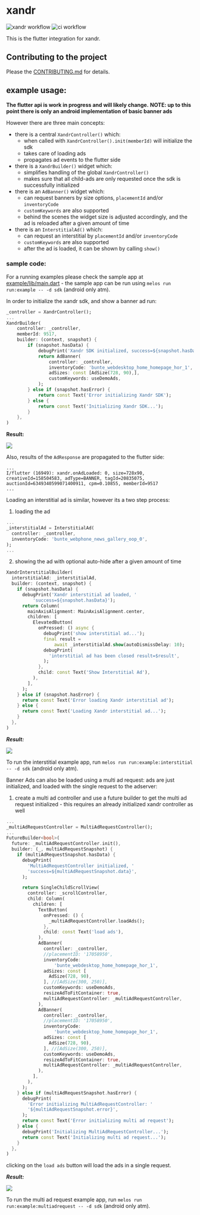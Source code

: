 # xandr

![xandr workflow](https://github.com/thekorn/xandr/actions/workflows/xandr.yaml/badge.svg) ![ci workflow](https://github.com/thekorn/xandr/actions/workflows/ci.yaml/badge.svg)

This is the flutter integration for xandr.

## Contributing to the project

Please the [CONTRIBUTING.md](CONTRIBUTING.md) for details.

## example usage:

**The flutter api is work in progress and will likely change.**
**NOTE: up to this point there is only an android implementation of basic banner ads**

However there are three main concepts:
- there is a central `XandrController()` which:
  - when called with `XandrController().init(memberId)` will initialize the sdk
  - takes care of loading ads
  - propagates ad events to the flutter side
- there is a `XandrBuilder()` widget which:
  - simplifies handling of the global `XandrController()`
  - makes sure that all child-ads are only requested once the sdk is successfully initialized
- there is an `AdBanner()` widget which:
  - can request banners by size options, `placementId` and/or `inventoryCode`
  - `customKeywords` are also supported
  - behind the scenes the widget size is adjusted accordingly, and the ad is reloaded after a given amount of time
- there is an `InterstitialAd()` which:
  - can request an interstitial by `placementId` and/or `inventoryCode`
  - `customKeywords` are also supported
  - after the ad is loaded, it can be shown by calling `show()`

### sample code:

For a running examples please check the sample app at [example/lib/main.dart](packages/xandr/example/lib/main.dart) - the sample app can be run using `melos run run:example -- -d sdk` (android only atm).

In order to initialize the xandr sdk, and show a banner ad run:

```dart
_controller = XandrController();
...
XandrBuilder(
    controller: _controller,
    memberId: 9517,
    builder: (context, snapshot) {
        if (snapshot.hasData) {
            debugPrint('Xandr SDK initialized, success=${snapshot.hasData}');
            return AdBanner(
                controller: _controller,
                inventoryCode: 'bunte_webdesktop_home_homepage_hor_1',
                adSizes: const [AdSize(728, 90),],
                customKeywords: useDemoAds,
            );
        } else if (snapshot.hasError) {
            return const Text('Error initializing Xandr SDK');
        } else {
            return const Text('Initializing Xandr SDK...');
        }
    },
)
```

**Result:**

![](./docs/images/android_sample1.gif)

Also, results of the `AdResponse` are propagated to the flutter side:

```
...
I/flutter (16949): xandr.onAdLoaded: 0, size=728x90, creativeId=158504583, adType=BANNER, tagId=20835075, auctionId=6349340599071400911, cpm=0.10855, memberId=9517
...
```

Loading an interstitial ad is similar, however its a two step process:

  1. loading the ad

```dart
...
_interstitialAd = InterstitialAd(
  controller: _controller,
  inventoryCode: 'bunte_webphone_news_gallery_oop_0',
);
...
```

  2. showing the ad with optional auto-hide after a given amount of time

```dart
XandrInterstitialBuilder(
  interstitialAd: _interstitialAd,
  builder: (context, snapshot) {
    if (snapshot.hasData) {
      debugPrint('Xandr interstitial ad loaded, '
          'success=${snapshot.hasData}');
      return Column(
        mainAxisAlignment: MainAxisAlignment.center,
        children: [
          ElevatedButton(
            onPressed: () async {
              debugPrint('show interstitial ad...');
              final result =
                  await _interstitialAd.show(autoDismissDelay: 10);
              debugPrint(
                'interstitial ad has been closed result=$result',
              );
            },
            child: const Text('Show Interstitial Ad'),
          ),
        ],
      );
    } else if (snapshot.hasError) {
      return const Text('Error loading Xandr interstitial ad');
    } else {
      return const Text('Loading Xandr interstitial ad...');
    }
  },
)
```

***Result:***

![](./docs/images/android_interstitial.gif)

To run the interstitial example app, run `melos run run:example:interstitial -- -d sdk` (android only atm).

Banner Ads can also be loaded using a multi ad request: ads are just initialized, and loaded with the single request to the adserver:

  1. create a multi ad controller and use a future builder to get the multi ad request initialized - this requires an already initialized xandr controller as well

```dart
...
_multiAdRequestController = MultiAdRequestController();
...
FutureBuilder<bool>(
  future: _multiAdRequestController.init(),
  builder: (_, multiAdRequestSnapshot) {
    if (multiAdRequestSnapshot.hasData) {
      debugPrint(
        'MultiAdRequestController initialized, '
        'success=${multiAdRequestSnapshot.data}',
      );

      return SingleChildScrollView(
        controller: _scrollController,
        child: Column(
          children: [
            TextButton(
              onPressed: () {
                _multiAdRequestController.loadAds();
              },
              child: const Text('load ads'),
            ),
            AdBanner(
              controller: _controller,
              //placementID: '17058950',
              inventoryCode:
                  'bunte_webdesktop_home_homepage_hor_1',
              adSizes: const [
                AdSize(728, 90),
              ], //[AdSize(300, 250)],
              customKeywords: useDemoAds,
              resizeAdToFitContainer: true,
              multiAdRequestController: _multiAdRequestController,
            ),
            AdBanner(
              controller: _controller,
              //placementID: '17058950',
              inventoryCode:
                  'bunte_webdesktop_home_homepage_hor_1',
              adSizes: const [
                AdSize(728, 90),
              ], //[AdSize(300, 250)],
              customKeywords: useDemoAds,
              resizeAdToFitContainer: true,
              multiAdRequestController: _multiAdRequestController,
            ),
          ],
        ),
      );
    } else if (multiAdRequestSnapshot.hasError) {
      debugPrint(
        'Error initializing MultiAdRequestController: '
        '${multiAdRequestSnapshot.error}',
      );
      return const Text('Error initializing multi ad request');
    } else {
      debugPrint('Initializing MultiAdRequestController...');
      return const Text('Initializing multi ad request...');
    }
  },
)
```

clicking on the `load ads` button will load the ads in a single request. 

***Result:***

![](./docs/images/android_multi_ad_request.gif)

To run the multi ad request example app, run `melos run run:example:multiadrequest -- -d sdk` (android only atm).